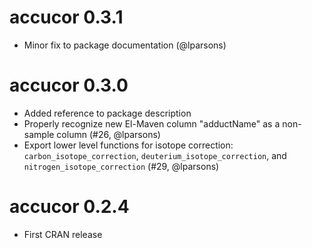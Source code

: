 # accucor 0.3.1

* Minor fix to package documentation (@lparsons)

# accucor 0.3.0

* Added reference to package description
* Properly recognize new El-Maven column "adductName" as a non-sample column (#26, @lparsons)
* Export lower level functions for isotope correction: 
  `carbon_isotope_correction`, `deuterium_isotope_correction`, and
  `nitrogen_isotope_correction` (#29, @lparsons)

# accucor 0.2.4

* First CRAN release
